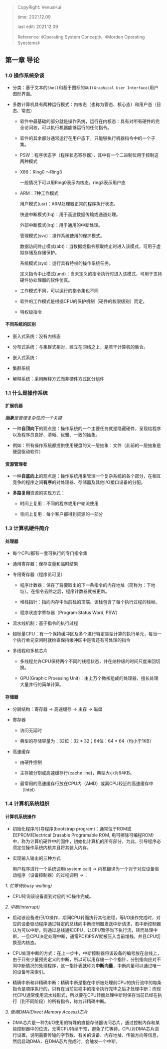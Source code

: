 > CopyRight: VenusHui
>  
> time: 2021.12.09
>
> last edit: 2021.12.09
>  
> Reference: 《Operating System Concept》、《Morden Operating Syestems》

## 第一章 导论

### 1.0 操作系统杂谈

* 分类：基于文本的`Shell`和基于图标的`GUI(Graphical User Interface)`用户图形界面。

* 多数计算机具有两种运行模式：内核态（也称为管态、核心态）和用户态（目态、常态）
  + 软件中最基础的部分就是操作系统，运行在内核态：具有对所有硬件的完全访问权，可以执行机器能够运行的任何指令。

  + 软件的其余部分通常运行在用户态下，只能够执行机器指令中的一个子集。

  + PSW：程序状态字（程序状态寄存器），其中有一个二进制位用于控制这两种模式

  + X86：Ring0 ～Ring3
    
    一般情况下可以用Ring0表示内核态，ring3表示用户态

  + ARM：7种工作模式
    
    用户模式(usr)：ARM处理器正常的程序执行状态。

    快速中断模式(fiq)：用于高速数据传输或通道处理。

    外部中断模式(irq)：用于通用的中断处理。

    管理模式(svc)：操作系统使用的保护模式。

    数据访问终止模式(abt)：当数据或指令预取终止时进入该模式，可用于虚拟存储及存储保护。

    系统模式(sys)：运行具有特权的操作系统任务。

    定义指令中止模式(und)：当未定义的指令执行时进入该模式，可用于支持硬件协处理器的软件仿真。

  + 工作模式不同，可以运行的指令集也不同

  + 软件的工作模式是根据CPU的保护机制（硬件的权限级别）而定。

  + 特权级指令

#### 不同系统的区别

* 嵌入式系统：没有内核态

* 分布式系统：与集群式相对，建立在网络之上，是若干计算机的集合。

* 嵌入式系统：

* 集群系统

* 解释系统：采用解释方式而非硬件方式区分组件

### 1.1 什么是操作系统

#### 扩展机器

***抽象**是管理复杂性的一个关键*
* 一种**自顶向下**的观点是：操作系统的一个主要任务就是隐藏硬件，呈现给程序以及程序员良好、清晰、优雅、一致的抽象。

* 例如：所有操作系统都提供使用硬盘的又一层抽象：文件（此前的一层抽象是硬盘驱动软件）

#### 资源管理者

* 一种**自底向上**的观点是：操作系统用来管理一个复杂系统的各个部分，在相互竞争的程序之间**有序**的对处理器、存储器及其他I/O接口设备的分配。

* **多路复用**资源的实现方式：
  + 时间上复用：不同的程序或用户轮流使用

  + 空间上复用：每个客户都得到资源的一部分

### 1.3 计算机硬件简介

#### 处理器

* 每个CPU都有一套可执行的专门指令集

* 通用寄存器：保存变量和临时结果

* 专用寄存器（程序员可见）
  + 程序计数器：保存了将要取出的下一条指令的内存地址（简称为：下地址）。在指令去除之后，程序计数器就被更新。

  + 堆栈指针：指向内存中当前栈的顶端。该栈包含了每个执行过程的栈帧。

  + 程序状态字寄存器（Program Status Word, PSW）

* 流水线机制：基于指令的执行过程

* 超标量CPU：有一个保持缓冲区及多个进行特定类型计算的执行单元，每当一个执行单元空闲时就检查保持缓冲区中是否还有可处理的指令

* 多线程和多核芯片
  + 多线程允许CPU保持两个不同的线程状态，并在纳秒级的时间尺度来回切换。

  + GPU(Graphic Proessing Unit)：由上万个微核组成的处理器，擅长处理大量并行的简单计算。

#### 存储器

* 分层结构：寄存器 -> 高速缓存 -> 主存 -> 磁盘

* 寄存器
  + 访问无延时

  + 典型的存储容量为：32位：32 * 32；64位：64 * 64（均小于1KB）

* 高速缓存
  + 由硬件控制

  + 主存被分割成高速缓存行(cache line)，典型大小为64KB。

  + 最常用的高速缓存行放在CPU内（AMD）或离CPU较近的高速缓存中（Intel）

### 1.4 计算机系统组织

#### 计算机系统操作

* 初始化程序/引导程序(bootstrap program)：通常位于ROM或EEPROM(Electrical Erasable Programable ROM, 电可擦除可编程ROM)中，称为计算机硬件中的固件，初始化计算机的所有部分，为此，引导程序必须定位操作系统内核并且将其装入内存。

* 实现输入输出的三种方式
  
  用户程序进行一个系统调用(system call) -> 内核翻译为一个对于对应设备驱动程序（设备控制器）的过程调用 -> ：

*1. 忙等待(busy waiting)*
  + CPU轮询该设备直到对应的I/O操作完成。

*2. 中断(interrupt)*
  + 启动该设备进行I/O操作，期间CPU转而执行其他进程，等I/O操作完成时，对应的设备驱动程序通过特定的总线向中断控制器发送中断请求，若中断控制器认为可以中断，则通过总线通知CPU，让CPU暂停当下执行流，转而处理中断，一旦CPU决定处理中断，通常PC和PSW就被压入当前堆栈，并且CPU切换至内核态。

  + CPU处理中断的方式：在上一步中，中断控制器将该设备的编号放在总线上，由于只有少量预先定义的中断，所以可以用存储一个个指针，分别指向应对不同中断情况的处理程序，这一指针表就称为**中断向量**，中断向量可以通过唯一的设备号来索引。

  + 精确中断和非精确中断：精确中断是指在中断被处理前CPU的执行流中的每条指令是顺序执行的，只有在当前进程中的指令执行完毕之后才处理中断；而现代CPU通常使用流水线形式，所以要在CPU转而处理中断时保存当前已经在执行（到不同阶段）的所有指令，称为非精确中断。

*3. 使用DMA(Direct Memory Access)芯片*
  + DMA芯片是一种为I/O使用的特殊的直接存储器访问芯片，通过控制内存和某些控制器中的位流，无需CPU持续干预，避免了忙等待。CPU对DMA芯片进行设置，说明需要传输的字节数、有关的设备、内存地址、传输方向等信息，然后启动DMA，在DMA芯片完成时，会触发一个中断。
  